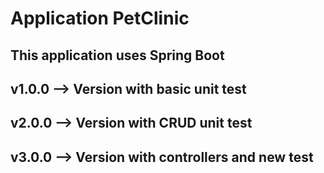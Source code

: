 # Application PetClinic

## This application uses Spring Boot 

## v1.0.0 --> Version with basic unit test

## v2.0.0 --> Version with CRUD unit test

## v3.0.0 --> Version with controllers and new test
